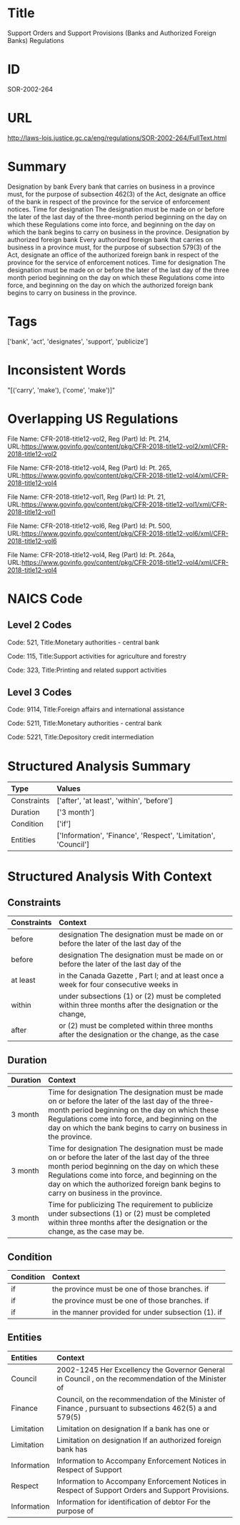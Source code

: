 # Title
Support Orders and Support Provisions (Banks and Authorized Foreign Banks) Regulations


# ID
SOR-2002-264

# URL
http://laws-lois.justice.gc.ca/eng/regulations/SOR-2002-264/FullText.html


# Summary
Designation by bank Every bank that carries on business in a province must, for the purpose of subsection 462(3) of the Act, designate an office of the bank in respect of the province for the service of enforcement notices.
Time for designation The designation must be made on or before the later of the last day of the three-month period beginning on the day on which these Regulations come into force, and beginning on the day on which the bank begins to carry on business in the province.
Designation by authorized foreign bank Every authorized foreign bank that carries on business in a province must, for the purpose of subsection 579(3) of the Act, designate an office of the authorized foreign bank in respect of the province for the service of enforcement notices.
Time for designation The designation must be made on or before the later of the last day of the three month period beginning on the day on which these Regulations come into force, and beginning on the day on which the authorized foreign bank begins to carry on business in the province.


# Tags
['bank', 'act', 'designates', 'support', 'publicize']


# Inconsistent Words
"[('carry', 'make'), ('come', 'make')]"


# Overlapping US Regulations
File Name: CFR-2018-title12-vol2, Reg (Part) Id: Pt. 214, URL:https://www.govinfo.gov/content/pkg/CFR-2018-title12-vol2/xml/CFR-2018-title12-vol2

File Name: CFR-2018-title12-vol4, Reg (Part) Id: Pt. 265, URL:https://www.govinfo.gov/content/pkg/CFR-2018-title12-vol4/xml/CFR-2018-title12-vol4

File Name: CFR-2018-title12-vol1, Reg (Part) Id: Pt. 21, URL:https://www.govinfo.gov/content/pkg/CFR-2018-title12-vol1/xml/CFR-2018-title12-vol1

File Name: CFR-2018-title12-vol6, Reg (Part) Id: Pt. 500, URL:https://www.govinfo.gov/content/pkg/CFR-2018-title12-vol6/xml/CFR-2018-title12-vol6

File Name: CFR-2018-title12-vol4, Reg (Part) Id: Pt. 264a, URL:https://www.govinfo.gov/content/pkg/CFR-2018-title12-vol4/xml/CFR-2018-title12-vol4




# NAICS Code
## Level 2 Codes
Code: 521, Title:Monetary authorities - central bank

Code: 115, Title:Support activities for agriculture and forestry

Code: 323, Title:Printing and related support activities




## Level 3 Codes
Code: 9114, Title:Foreign affairs and international assistance

Code: 5211, Title:Monetary authorities - central bank

Code: 5221, Title:Depository credit intermediation







# Structured Analysis Summary
| Type        | Values                                                         |
|:------------|:---------------------------------------------------------------|
| Constraints | ['after', 'at least', 'within', 'before']                      |
| Duration    | ['3 month']                                                    |
| Condition   | ['if']                                                         |
| Entities    | ['Information', 'Finance', 'Respect', 'Limitation', 'Council'] |


# Structured Analysis With Context
 


## Constraints
| Constraints   | Context                                                                                                 |
|:--------------|:--------------------------------------------------------------------------------------------------------|
| before        | designation The designation must be made on or before the later of the last day of the                  |
| before        | designation The designation must be made on or before the later of the last day of the                  |
| at least      | in the Canada Gazette , Part I; and at least once a week for four consecutive weeks in                  |
| within        | under subsections (1) or (2) must be completed within three months after the designation or the change, |
| after         | or (2) must be completed within three months after the designation or the change, as the case           |


## Duration
| Duration   | Context                                                                                                                                                                                                                                                                                        |
|:-----------|:-----------------------------------------------------------------------------------------------------------------------------------------------------------------------------------------------------------------------------------------------------------------------------------------------|
| 3 month    | Time for designation The designation must be made on or before the later of the last day of the three-month period beginning on the day on which these Regulations come into force, and beginning on the day on which the bank begins to carry on business in the province.                    |
| 3 month    | Time for designation The designation must be made on or before the later of the last day of the three month period beginning on the day on which these Regulations come into force, and beginning on the day on which the authorized foreign bank begins to carry on business in the province. |
| 3 month    | Time for publicizing The requirement to publicize under subsections (1) or (2) must be completed within three months after the designation or the change, as the case may be.                                                                                                                  |


## Condition
| Condition   | Context                                             |
|:------------|:----------------------------------------------------|
| if          | the province must be one of those branches. if      |
| if          | the province must be one of those branches. if      |
| if          | in the manner provided for under subsection (1). if |


## Entities
| Entities    | Context                                                                                                 |
|:------------|:--------------------------------------------------------------------------------------------------------|
| Council     | 2002-1245 Her Excellency the Governor General in  Council , on the recommendation of the Minister of    |
| Finance     | Council, on the recommendation of the Minister of Finance , pursuant to subsections 462(5) a and 579(5) |
| Limitation  | Limitation on designation If a bank has one or                                                          |
| Limitation  | Limitation on designation If an authorized foreign bank has                                             |
| Information | Information to Accompany Enforcement Notices in Respect of Support                                      |
| Respect     | Information to Accompany Enforcement Notices in  Respect  of Support Orders and Support Provisions.     |
| Information | Information for identification of debtor For the purpose of                                             |


